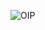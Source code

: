 ![OIP](https://user-images.githubusercontent.com/64433305/146669376-467a4aa5-230a-4647-86f8-5798dfb856b7.jpg)
